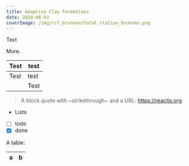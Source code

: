 ```yaml
---
title: Adaptive Clay Formations
date: 2020-08-03
coverImage: /img/rcf_brunnen/total_station_brunnen.png
---
```

Text
<!-- excerptEnd -->
More.

| Test | test |
| ------ | ------ |
| Test | test |
| | Test | 

> A block quote with ~strikethrough~ and a URL: https://reactjs.org.

* Lists
* [ ] todo
* [x] done

A table:

| a | b |
| - | - |
